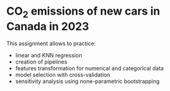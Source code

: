 # CO$_2$ emissions of new cars in Canada in 2023

This assignment allows to practice:
* linear and KNN regression
* creation of pipelines
* features transformation for numerical and categorical data
* model selection with cross-validation
* sensitivity analysis using none-parametric bootstrapping
